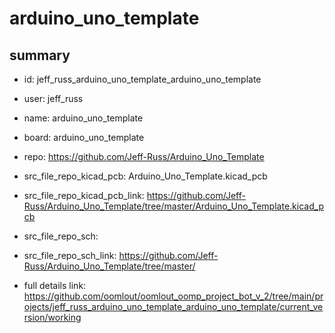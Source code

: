 # arduino_uno_template
 
## summary 
* id: jeff_russ_arduino_uno_template_arduino_uno_template
* user: jeff_russ
* name: arduino_uno_template
* board: arduino_uno_template
* repo: https://github.com/Jeff-Russ/Arduino_Uno_Template
* src_file_repo_kicad_pcb: Arduino_Uno_Template.kicad_pcb
* src_file_repo_kicad_pcb_link: https://github.com/Jeff-Russ/Arduino_Uno_Template/tree/master/Arduino_Uno_Template.kicad_pcb


* src_file_repo_sch: 
* src_file_repo_sch_link: https://github.com/Jeff-Russ/Arduino_Uno_Template/tree/master/
* full details link: https://github.com/oomlout/oomlout_oomp_project_bot_v_2/tree/main/projects/jeff_russ_arduino_uno_template_arduino_uno_template/current_version/working  






